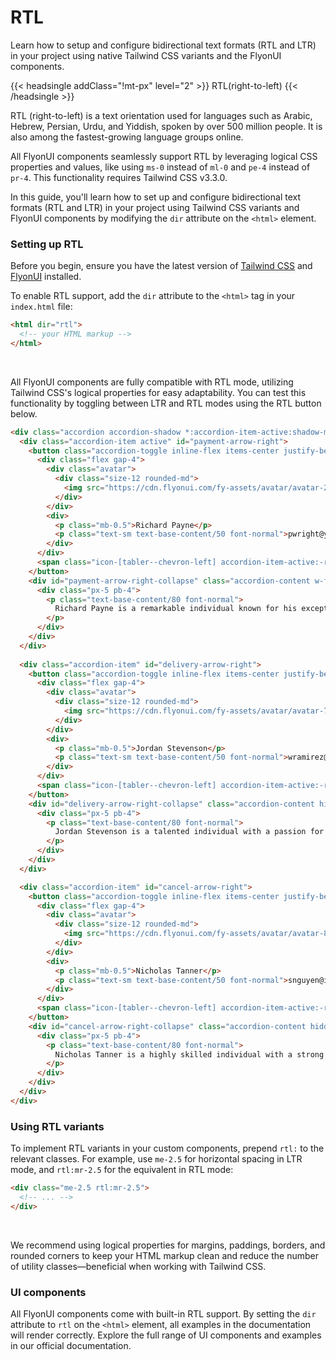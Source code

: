 # RTL

Learn how to setup and configure bidirectional text formats (RTL and LTR) in your project using native Tailwind CSS variants and the FlyonUI components.

<!-------------------- RTL(right-to-left) -------------------->

{{< headsingle addClass="!mt-px" level="2" >}} RTL(right-to-left) {{< /headsingle >}}

RTL (right-to-left) is a text orientation used for languages such as Arabic, Hebrew, Persian, Urdu, and Yiddish, spoken by over 500 million people. It is also among the fastest-growing language groups online.

All FlyonUI components seamlessly support RTL by leveraging logical CSS properties and values, like using `ms-0` instead of `ml-0` and `pe-4` instead of `pr-4`. This functionality requires Tailwind CSS v3.3.0.

In this guide, you'll learn how to set up and configure bidirectional text formats (RTL and LTR) in your project using Tailwind CSS variants and FlyonUI components by modifying the `dir` attribute on the `<html>` element.

<!-- Setting up RTL  -->

### Setting up RTL

Before you begin, ensure you have the latest version of <a href="https://tailwindcss.com/docs/installation" target="_blank">Tailwind CSS</a> and [FlyonUI](getting-started/quick-start/) installed.

To enable RTL support, add the `dir` attribute to the `<html>` tag in your `index.html` file:

```html
<html dir="rtl">
  <!-- your HTML markup -->
</html>
```

<br />

All FlyonUI components are fully compatible with RTL mode, utilizing Tailwind CSS's logical properties for easy adaptability. You can test this functionality by toggling between LTR and RTL modes using the RTL button below.

```html
<div class="accordion accordion-shadow *:accordion-item-active:shadow-md">
  <div class="accordion-item active" id="payment-arrow-right">
    <button class="accordion-toggle inline-flex items-center justify-between text-start" aria-controls="payment-arrow-right-collapse" aria-expanded="true">
      <div class="flex gap-4">
        <div class="avatar">
          <div class="size-12 rounded-md">
            <img src="https://cdn.flyonui.com/fy-assets/avatar/avatar-2.png" alt="avatar" />
          </div>
        </div>
        <div>
          <p class="mb-0.5">Richard Payne</p>
          <p class="text-sm text-base-content/50 font-normal">pwright@yahoo.com</p>
        </div>
      </div>
      <span class="icon-[tabler--chevron-left] accordion-item-active:-rotate-90 size-5 shrink-0 transition-transform duration-300 rtl:-rotate-180"></span>
    </button>
    <div id="payment-arrow-right-collapse" class="accordion-content w-full overflow-hidden transition-[height] duration-300" aria-labelledby="payment-arrow-right" role="region">
      <div class="px-5 pb-4">
        <p class="text-base-content/80 font-normal">
          Richard Payne is a remarkable individual known for his exceptional skills and expertise in various fields. With a strong background in technology and a passion for innovation, Richard has made significant contributions to the industry.
        </p>
      </div>
    </div>
  </div>
  
  <div class="accordion-item" id="delivery-arrow-right">
    <button class="accordion-toggle inline-flex items-center justify-between text-start" aria-controls="delivery-arrow-right-collapse" aria-expanded="false">
      <div class="flex gap-4">
        <div class="avatar">
          <div class="size-12 rounded-md">
            <img src="https://cdn.flyonui.com/fy-assets/avatar/avatar-7.png" alt="avatar" />
          </div>
        </div>
        <div>
          <p class="mb-0.5">Jordan Stevenson</p>
          <p class="text-sm text-base-content/50 font-normal">wramirez@outlook.com</p>
        </div>
      </div>
      <span class="icon-[tabler--chevron-left] accordion-item-active:-rotate-90 size-5 shrink-0 transition-transform duration-300 rtl:-rotate-180"></span>
    </button>
    <div id="delivery-arrow-right-collapse" class="accordion-content hidden w-full overflow-hidden transition-[height] duration-300" aria-labelledby="delivery-arrow-right" role="region">
      <div class="px-5 pb-4">
        <p class="text-base-content/80 font-normal">
          Jordan Stevenson is a talented individual with a passion for technology and innovation. Jordan has made significant contributions to various projects and has a deep understanding of programming languages and frameworks.
        </p>
      </div>
    </div>
  </div>

  <div class="accordion-item" id="cancel-arrow-right">
    <button class="accordion-toggle inline-flex items-center justify-between text-start" aria-controls="cancel-arrow-right-collapse" aria-expanded="false">
      <div class="flex gap-4">
        <div class="avatar">
          <div class="size-12 rounded-md">
            <img src="https://cdn.flyonui.com/fy-assets/avatar/avatar-8.png" alt="avatar" />
          </div>
        </div>
        <div>
          <p class="mb-0.5">Nicholas Tanner</p>
          <p class="text-sm text-base-content/50 font-normal">snguyen@icloud.com</p>
        </div>
      </div>
      <span class="icon-[tabler--chevron-left] accordion-item-active:-rotate-90 size-5 shrink-0 transition-transform duration-300 rtl:-rotate-180"></span>
    </button>
    <div id="cancel-arrow-right-collapse" class="accordion-content hidden w-full overflow-hidden transition-[height] duration-300" aria-labelledby="cancel-arrow-right" role="region">
      <div class="px-5 pb-4">
        <p class="text-base-content/80 font-normal">
          Nicholas Tanner is a highly skilled individual with a strong passion for technology and innovation. Nicholas has made significant contributions to numerous projects and possesses a deep understanding of various programming languages and frameworks.
        </p>
      </div>
    </div>
  </div>
</div>
```

<!-- Using RTL variants -->

### Using RTL variants

To implement RTL variants in your custom components, prepend `rtl:` to the relevant classes. For example, use `me-2.5` for horizontal spacing in LTR mode, and `rtl:mr-2.5` for the equivalent in RTL mode:

```html
<div class="me-2.5 rtl:mr-2.5">
  <!-- ... -->
</div>
```

<br />

We recommend using logical properties for margins, paddings, borders, and rounded corners to keep your HTML markup clean and reduce the number of utility classes—beneficial when working with Tailwind CSS.

<!-- UI components -->

### UI components

All FlyonUI components come with built-in RTL support. By setting the `dir` attribute to `rtl` on the `<html>` element, all examples in the documentation will render correctly. Explore the full range of UI components and examples in our official documentation.
